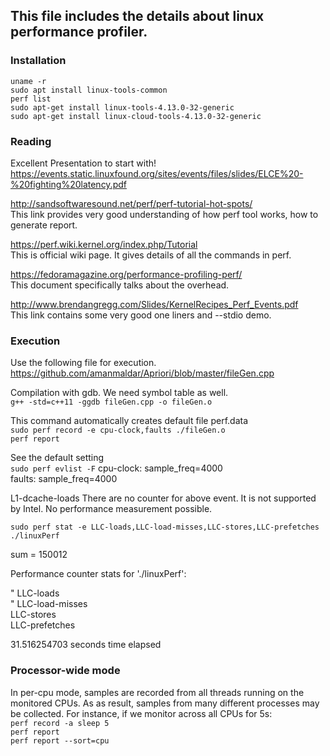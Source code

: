 
## This file includes the details about linux performance profiler.

### Installation
`uname -r` <br /> 
`sudo apt install linux-tools-common` <br />
`perf list` <br />
`sudo apt-get install linux-tools-4.13.0-32-generic` <br />
`sudo apt-get install linux-cloud-tools-4.13.0-32-generic` <br />


### Reading

Excellent Presentation to start with! <br />
https://events.static.linuxfound.org/sites/events/files/slides/ELCE%20-%20fighting%20latency.pdf

http://sandsoftwaresound.net/perf/perf-tutorial-hot-spots/ <br />
This link provides very good understanding of how perf tool works, how to generate 
report. 

https://perf.wiki.kernel.org/index.php/Tutorial <br />
This is official wiki page. It gives details of all the commands in perf.

https://fedoramagazine.org/performance-profiling-perf/ <br />
This document specifically talks about the overhead.

http://www.brendangregg.com/Slides/KernelRecipes_Perf_Events.pdf <br />
This link contains some very good one liners and --stdio demo.

### Execution

Use the following file for execution. <br />
https://github.com/amanmaldar/Apriori/blob/master/fileGen.cpp

Compilation with gdb. We need symbol table as well. <br />
`g++ -std=c++11 -ggdb fileGen.cpp -o fileGen.o`

This command automatically creates default file perf.data <br />
`sudo perf record -e cpu-clock,faults ./fileGen.o`  <br />
`perf report` 


See the default setting <br />
`sudo perf evlist -F`
cpu-clock: sample_freq=4000 <br />
faults: sample_freq=4000


L1-dcache-loads 
There are no counter for above event. It is not supported by Intel. No performance measurement possible.

`sudo perf stat -e LLC-loads,LLC-load-misses,LLC-stores,LLC-prefetches ./linuxPerf`

sum = 150012 <br />

 Performance counter stats for './linuxPerf': <br />
 
 "<not supported>      LLC-loads <br />"
 <not supported>      LLC-load-misses <br />
 <not supported>      LLC-stores <br />
 <not supported>      LLC-prefetches <br />

  31.516254703 seconds time elapsed <br />



### Processor-wide mode
In per-cpu mode, samples are recorded from all threads running on the monitored CPUs. 
As as result, samples from many different processes may be collected. For instance, if we monitor across all CPUs for 5s: <br />
`perf record -a sleep 5` <br />
`perf report` <br />
`perf report --sort=cpu` <br />




